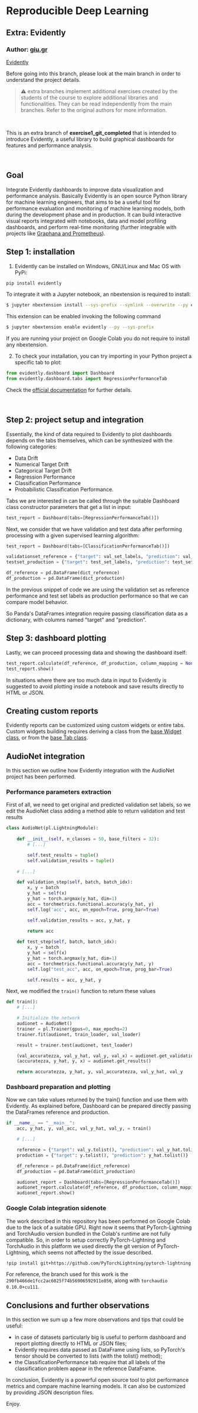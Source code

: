 # Reproducible Deep Learning
## Extra: Evidently
### Author: [giu.gr](https://github.com/giu.gr)
[Evidently](https://docs.evidentlyai.com/)

Before going into this branch, please look at the main branch in order to understand the project details.
>:warning: extra branches implement additional exercises created by the students of the course to explore additional libraries and functionalities.
> They can be read independently from the main branches. Refer to the original authors for more information.

&nbsp;

This is an extra branch of **exercise1_git_completed** that is intended to introduce Evidently, a useful library to build graphical dashboards for features and performance analysis.

&nbsp;

## Goal
Integrate Evidently dashboards to improve data visualization and performance analysis. Basically Evidently is an open source Python library for machine learning engineers, that aims to be a useful tool for performance evaluation and monitoring of machine learning models, both during the development phase and in production. It can build interactive visual reports integrated with notebooks, data and model profiling dashboards, and perform real-time monitoring (further integrable with projects like [Graphana and Prometheus](https://docs.evidentlyai.com/integrations/evidently-and-grafana)).


## Step 1: installation
1. Evidently can be installed on Windows, GNU/Linux and Mac OS with PyPi:

```sh
pip install evidently
```

To integrate it with a Jupyter notebook, an nbextension is required to install:

```sh
$ jupyter nbextension install --sys-prefix --symlink --overwrite --py evidently
```
This extension can be enabled invoking the following command

```sh
$ jupyter nbextension enable evidently --py --sys-prefix
```

If you are running your project on Google Colab you do not require to install any nbextension.

2. To check your installation, you can try importing in your Python project a specific tab to plot:

```python
from evidently.dashboard import Dashboard
from evidently.dashboard.tabs import RegressionPerformanceTab
```

Check the [official documentation](https://docs.evidentlyai.com/tutorial) for further details.

&nbsp;

## Step 2: project setup and integration

Essentially, the kind of data required to Evidently to plot dashboards depends on the tabs themselves, which can be synthesized with the following categories:

* Data Drift
* Numerical Target Drift
* Categorical Target Drift
* Regression Performance
* Classification Performance
* Probabilistic Classification Performance.

Tabs we are interested in can be called through the suitable Dashboard class constructor parameters that get a list in input:

```python
test_report = Dashboard(tabs=[RegressionPerformanceTab()])
```

Next, we consider that we have validation and test data after performing processing with a given supervised learning algorithm:

```python
test_report = Dashboard(tabs=[ClassificationPerformanceTab()])

validationset_reference = {"target": val_set_labels, "prediction": val_set_predicted_labels}
testset_production = {"target": test_set_labels, "prediction": test_set_predicted_labels}

df_reference = pd.DataFrame(dict_reference)
df_production = pd.DataFrame(dict_production)
```

In the previous snippet of code we are using the validation set as reference performance and test set labels as production performance so that we can compare model behavior.

So Panda's DataFrames integration require passing classification data as a dictionary, with columns named "target" and "prediction".



## Step 3: dashboard plotting

Lastly, we can proceed processing data and showing the dashboard itself:

```python
test_report.calculate(df_reference, df_production, column_mapping = None)
test_report.show()
```

In situations where there are too much data in input to Evidently is suggested to avoid plotting inside a notebook and save results directly to HTML or JSON.


## Creating custom reports

Evidently reports can be customized using custom widgets or entire tabs. Custom widgets building requires deriving a class from the [base Widget class](https://github.com/evidentlyai/evidently/blob/main/src/evidently/dashboard/widgets/widget.py), or from the [base Tab class](https://github.com/evidentlyai/evidently/blob/main/src/evidently/dashboard/tabs/base_tab.py).

## AudioNet integration
In this section we outline how Evidently integration with the AudioNet project has been performed.

### Performance parameters extraction

First of all, we need to get original and predicted validation set labels, so we edit the AudioNet class adding a method able to return validation and test results

```python
class AudioNet(pl.LightningModule):
    
    def __init__(self, n_classes = 50, base_filters = 32):
        # [...]

        self.test_results = tuple()
        self.validation_results = tuple()
    
    # [...]

    def validation_step(self, batch, batch_idx):
        x, y = batch
        y_hat = self(x)
        y_hat = torch.argmax(y_hat, dim=1)
        acc = torchmetrics.functional.accuracy(y_hat, y)
        self.log('acc', acc, on_epoch=True, prog_bar=True)

        self.validation_results = acc, y_hat, y

        return acc
    
    def test_step(self, batch, batch_idx):
        x, y = batch
        y_hat = self(x)
        y_hat = torch.argmax(y_hat, dim=1)
        acc = torchmetrics.functional.accuracy(y_hat, y)
        self.log("test_acc", acc, on_epoch=True, prog_bar=True)

        self.results = acc, y_hat, y
```

Next, we modified the `train()` function to return these values

```python
def train():
    # [...]

    # Initialize the network
    audionet = AudioNet()
    trainer = pl.Trainer(gpus=0, max_epochs=2)
    trainer.fit(audionet, train_loader, val_loader)

    result = trainer.test(audionet, test_loader)

    (val_accuratezza, val_y_hat, val_y, val_x) = audionet.get_validation_results()
    (accuratezza, y_hat, y, x) = audionet.get_results()

    return accuratezza, y_hat, y, val_accuratezza, val_y_hat, val_y
```

### Dashboard preparation and plotting
Now we can take values returned by the train() function and use them with Evidently. As explained before, Dashboard can be prepared directly passing the DataFrames reference and production.

```python
if __name__ == "__main__":
    acc, y_hat, y, val_acc, val_y_hat, val_y, = train()

    # [...]

    reference = {"target": val_y.tolist(), "prediction": val_y_hat.tolist()}
    production = {"target": y.tolist(), "prediction": y_hat.tolist()}

    df_reference = pd.DataFrame(dict_reference)
    df_production = pd.DataFrame(dict_production)

    audionet_report = Dashboard(tabs=[RegressionPerformanceTab()])
    audionet_report.calculate(df_reference, df_production, column_mapping = None)
    audionet_report.show()
```


### Google Colab integration sidenote

The work described in this repository has been performed on Google Colab due to the lack of a suitable GPU.
Right now it seems that PyTorch-Lightning and TorchAudio version bundled in the Colab's runtime are not fully compatible. So, in order to setup correctly PyTorch-Lightning and TorchAudio in this platform we used directly the git version of PyTorch-Lightning, which seems not affected by the issue described.

```sh
!pip install git+https://github.com/PyTorchLightning/pytorch-lightning
```

For reference, the branch used for this work is the `290fb466de1fcc2ac6025f74b56906592911e856`, along with `torchaudio 0.10.0+cu111`.

## Conclusions and further observations

In this section we sum up a few more observations and tips that could be useful:

* in case of datasets particularly big is useful to perform dashboard and report plotting directly to HTML or JSON files;
* Evidently requires data passed as DataFrame using lists, so PyTorch's tensor should be converted to lists (with the tolist() method);
* the ClassificationPerformance tab require that all labels of the classification problem appear in the reference DataFrame.

In conclusion, Evidently is a powerful open source tool to plot performance metrics and compare machine learning models. It can also be customized by providing JSON description files.

Enjoy.
